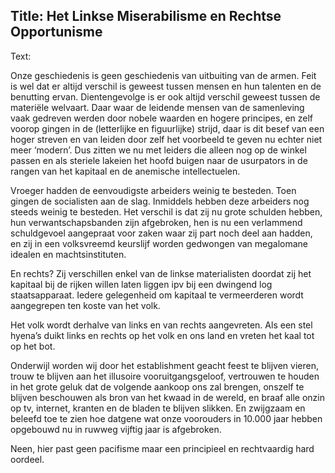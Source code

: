 Title: Het Linkse Miserabilisme en Rechtse Opportunisme
----
Text:

Onze geschiedenis is geen geschiedenis van uitbuiting van de armen. Feit is wel dat er altijd verschil is geweest tussen mensen en hun talenten en de benutting ervan. Dientengevolge is er ook altijd verschil geweest tussen de materiële welvaart. Daar waar de leidende mensen van de samenleving vaak gedreven werden door nobele waarden en hogere principes, en zelf voorop gingen in de (letterlijke en figuurlijke) strijd, daar is dit besef van een hoger streven en van leiden door zelf het voorbeeld te geven nu echter niet meer ‘modern’. Dus zitten we nu met leiders die alleen nog op de winkel passen en als steriele lakeien het hoofd buigen naar de usurpators in de rangen van het kapitaal en de anemische intellectuelen.
 
Vroeger hadden de eenvoudigste arbeiders weinig te besteden. Toen gingen de socialisten aan de slag. Inmiddels hebben deze arbeiders nog steeds weinig te besteden. Het verschil is dat zij nu grote schulden hebben, hun verwantschapsbanden zijn afgebroken, hen is nu een verlammend schuldgevoel aangepraat voor zaken waar zij part noch deel aan hadden, en zij in een volksvreemd keurslijf worden gedwongen van megalomane idealen en machtsinstituten.
 
En rechts? Zij verschillen enkel van de linkse materialisten doordat zij het kapitaal bij de rijken willen laten liggen ipv bij een dwingend log staatsapparaat. Iedere gelegenheid om kapitaal te vermeerderen wordt aangegrepen ten koste van het volk.
 
Het volk wordt derhalve van links en van rechts aangevreten. Als een stel hyena’s duikt links en rechts op het volk en ons land en vreten het kaal tot op het bot.
 
Onderwijl worden wij door het establishment geacht feest te blijven vieren, trouw te blijven aan het illusoire vooruitgangsgeloof, vertrouwen te houden in het grote geluk dat de volgende aankoop ons zal brengen, onszelf te blijven beschouwen als bron van het kwaad in de wereld, en braaf alle onzin op tv, internet, kranten en de bladen te blijven slikken. En zwijgzaam en beleefd toe te zien hoe datgene wat onze voorouders in 10.000 jaar hebben opgebouwd nu in ruwweg vijftig jaar is afgebroken.
 
Neen, hier past geen pacifisme maar een principieel en rechtvaardig hard oordeel.